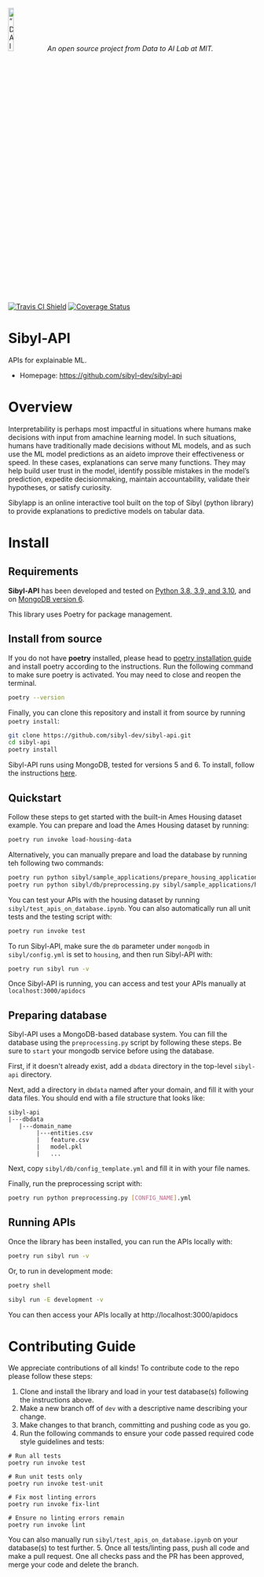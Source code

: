 <p align="left">
<img width=15% src="https://dai.lids.mit.edu/wp-content/uploads/2018/06/Logo_DAI_highres.png" alt=“DAI-Lab” />
<i>An open source project from Data to AI Lab at MIT.</i>
</p>

<!-- Uncomment these lines after releasing the package to PyPI for version and downloads badges -->
<!--[![PyPI Shield](https://img.shields.io/pypi/v/sibylapp.svg)](https://pypi.python.org/pypi/sibylapp)-->
<!--[![Downloads](https://pepy.tech/badge/sibylapp)](https://pepy.tech/project/sibylapp)-->

[![Travis CI Shield](https://travis-ci.org/HDI-Project/sibylapp.svg?branch=master)](https://travis-ci.org/HDI-Project/sibylapp)
[![Coverage Status](https://codecov.io/gh/HDI-Project/sibylapp/branch/master/graph/badge.svg)](https://codecov.io/gh/HDI-Project/sibylapp)

# Sibyl-API

APIs for explainable ML.

-   Homepage: https://github.com/sibyl-dev/sibyl-api

# Overview

Interpretability is perhaps most impactful in situations where humans make decisions with input from amachine learning model. In such situations, humans have traditionally made decisions without ML models, and as such use the ML model predictions as an aideto improve their effectiveness or speed.
In these cases, explanations can serve many functions. They may help build user trust in the model, identify possible mistakes in the model’s prediction, expedite decisionmaking, maintain accountability, validate their hypotheses, or satisfy curiosity.

Sibylapp is an online interactive tool built on the top of Sibyl (python library) to provide explanations to predictive models on tabular data.

# Install

## Requirements

**Sibyl-API** has been developed and tested on [Python 3.8, 3.9, and 3.10](https://www.python.org/downloads/), and on [MongoDB version 6](https://www.mongodb.com/try/download/community).

This library uses Poetry for package management.

## Install from source

If you do not have **poetry** installed, please head to [poetry installation guide](https://python-poetry.org/docs/#installation)
and install poetry according to the instructions.
Run the following command to make sure poetry is activated. You may need to close and reopen the terminal.

```bash
poetry --version
```

Finally, you can clone this repository and install it from
source by running `poetry install`:

```bash
git clone https://github.com/sibyl-dev/sibyl-api.git
cd sibyl-api
poetry install
```

Sibyl-API runs using MongoDB, tested for versions 5 and 6. To install, follow the instructions
[here](https://www.mongodb.com/docs/manual/administration/install-community/).

## Quickstart
Follow these steps to get started with the built-in Ames Housing dataset example.
You can prepare and load the Ames Housing dataset by running:
```bash
poetry run invoke load-housing-data
```

Alternatively, you can manually prepare and load the database by running teh following two commands:
```bash
poetry run python sibyl/sample_applications/prepare_housing_application.py   # Prepare model and explainer
poetry run python sibyl/db/preprocessing.py sibyl/sample_applications/housing_config.yml   # Load in database
```

You can test your APIs with the housing dataset by running `sibyl/test_apis_on_database.ipynb`.
You can also automatically run all unit tests and the testing script with:
```bash
poetry run invoke test
```

To run Sibyl-API, make sure the `db` parameter under `mongodb` in `sibyl/config.yml` is set to `housing`, and then run  Sibyl-API with:
```bash
poetry run sibyl run -v
```

Once Sibyl-API is running, you can access and test your APIs manually at `localhost:3000/apidocs`

## Preparing database
Sibyl-API uses a MongoDB-based database system. You can fill the database using the `preprocessing.py` script by
following these steps. Be sure to `start` your mongodb service before using the database.

First, if it doesn't already exist, add a `dbdata` directory in the top-level `sibyl-api` directory.

Next, add a directory in `dbdata` named after your domain, and fill it with your data files. You should end with a file
structure that looks like:
```
sibyl-api
|---dbdata
   |---domain_name
        |---entities.csv
        |   feature.csv
        |   model.pkl
        |   ...
```

Next, copy `sibyl/db/config_template.yml` and fill it in with your file names.

Finally, run the preprocessing script with:
```bash
poetry run python preprocessing.py [CONFIG_NAME].yml
```

## Running APIs

Once the library has been installed, you can run the APIs locally with:

```bash
poetry run sibyl run -v
```

Or, to run in development mode:
```bash
poetry shell

sibyl run -E development -v
```

You can then access your APIs locally at http://localhost:3000/apidocs

# Contributing Guide
We appreciate contributions of all kinds! To contribute code to the repo please follow these steps:
1. Clone and install the library and load in your test database(s) following the instructions above.
2. Make a new branch off of `dev` with a descriptive name describing your change.
3. Make changes to that branch, committing and pushing code as you go.
4. Run the following commands to ensure your code passed required code style guidelines and tests:
```
# Run all tests
poetry run invoke test

# Run unit tests only
poetry run invoke test-unit

# Fix most linting errors
poetry run invoke fix-lint

# Ensure no linting errors remain
poetry run invoke lint
```
You can also manually run `sibyl/test_apis_on_database.ipynb` on your database(s) to test further.
5. Once all tests/linting pass, push all code and make a pull request. One all checks pass and the PR has been approved, merge your code and delete the branch.
